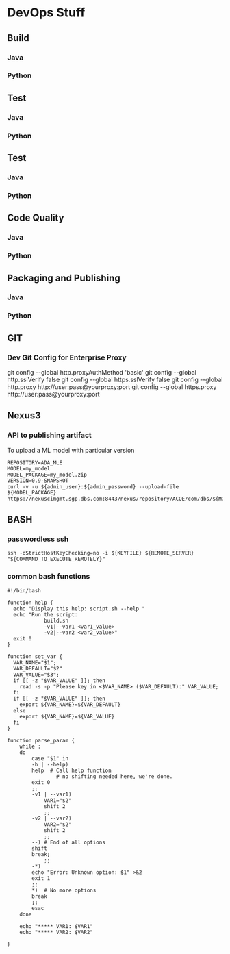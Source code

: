 # DevOps Stuff

## Build

### Java

<WIP>

### Python

<WIP>


## Test

### Java
<WIP>

### Python
<WIP>


## Test
### Java
<WIP>


### Python
<WIP>

## Code Quality
### Java
<WIP>

### Python
<WIP>

## Packaging and Publishing

### Java
<WIP>

### Python
<WIP>

## GIT
### Dev Git Config for Enterprise Proxy

git config --global http.proxyAuthMethod 'basic'
git config --global http.sslVerify false
git config --global https.sslVerify false
git config --global http.proxy http://user:pass@yourproxy:port
git config --global https.proxy http://user:pass@yourproxy:port


## Nexus3

### API to publishing artifact

To upload a ML model with particular version

```
REPOSITORY=ADA_MLE
MODEL=my_model
MODEL_PACKAGE=my_model.zip
VERSION=0.9-SNAPSHOT
curl -v -u ${admin_user}:${admin_password} --upload-file ${MODEL_PACKAGE} https://nexuscimgmt.sgp.dbs.com:8443/nexus/repository/ACOE/com/dbs/${MODEL}/${VERSION}/${MODEL}-${VERSION}.zip
```

## BASH

### passwordless ssh
```
ssh -oStrictHostKeyChecking=no -i ${KEYFILE} ${REMOTE_SERVER} "${COMMAND_TO_EXECUTE_REMOTELY}"
```

### common bash functions
```
#!/bin/bash

function help {
  echo "Display this help: script.sh --help "
  echo "Run the script:   
            build.sh 
            -v1|--var1 <var1_value> 
            -v2|--var2 <var2_value>"
  exit 0
}

function set_var {
  VAR_NAME="$1";
  VAR_DEFAULT="$2"
  VAR_VALUE="$3";
  if [[ -z "$VAR_VALUE" ]]; then
    read -s -p "Please key in <$VAR_NAME> ($VAR_DEFAULT):" VAR_VALUE;
  fi
  if [[ -z "$VAR_VALUE" ]]; then
    export ${VAR_NAME}=${VAR_DEFAULT}
  else
    export ${VAR_NAME}=${VAR_VALUE}
  fi
}

function parse_param {
    while :
    do
        case "$1" in
        -h | --help)
        help  # Call help function
                # no shifting needed here, we're done.
        exit 0
        ;;
        -v1 | --var1)
            VAR1="$2"
            shift 2
            ;;
        -v2 | --var2)
            VAR2="$2"
            shift 2
            ;;
        --) # End of all options
        shift
        break;
            ;;
        -*)
        echo "Error: Unknown option: $1" >&2
        exit 1
        ;;
        *)  # No more options
        break
        ;;
        esac
    done

    echo "***** VAR1: $VAR1"
    echo "***** VAR2: $VAR2"

}

```
